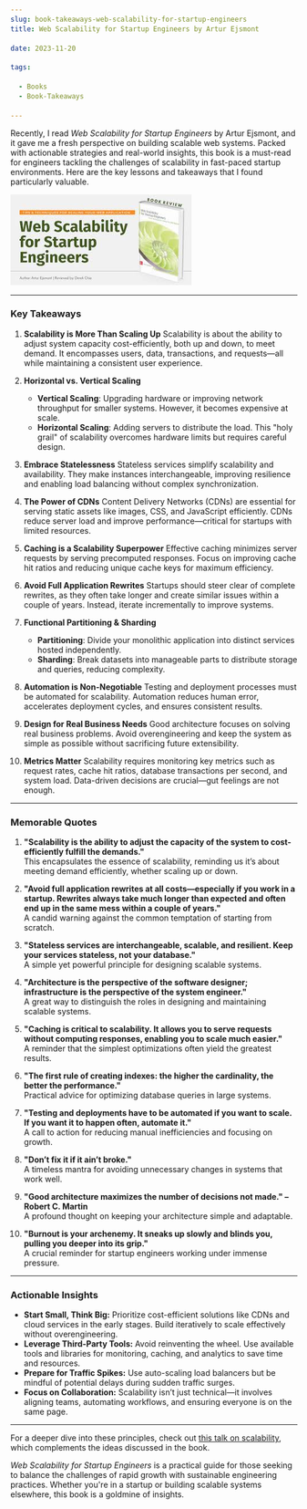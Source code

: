```yaml
--- 
slug: book-takeaways-web-scalability-for-startup-engineers
title: Web Scalability for Startup Engineers by Artur Ejsmont

date: 2023-11-20

tags: 

  - Books
  - Book-Takeaways

--- 
```


Recently, I read *Web Scalability for Startup Engineers* by Artur Ejsmont, and it gave me a fresh perspective on building scalable web systems. Packed with actionable strategies and real-world insights, this book is a must-read for engineers tackling the challenges of scalability in fast-paced startup environments. Here are the key lessons and takeaways that I found particularly valuable.

![](image.png)

---

### **Key Takeaways**

1. **Scalability is More Than Scaling Up**
   Scalability is about the ability to adjust system capacity cost-efficiently, both up and down, to meet demand. It encompasses users, data, transactions, and requests—all while maintaining a consistent user experience.

2. **Horizontal vs. Vertical Scaling**
   - **Vertical Scaling**: Upgrading hardware or improving network throughput for smaller systems. However, it becomes expensive at scale.
   - **Horizontal Scaling**: Adding servers to distribute the load. This "holy grail" of scalability overcomes hardware limits but requires careful design.

3. **Embrace Statelessness**
   Stateless services simplify scalability and availability. They make instances interchangeable, improving resilience and enabling load balancing without complex synchronization.

4. **The Power of CDNs**
   Content Delivery Networks (CDNs) are essential for serving static assets like images, CSS, and JavaScript efficiently. CDNs reduce server load and improve performance—critical for startups with limited resources.

5. **Caching is a Scalability Superpower**
   Effective caching minimizes server requests by serving precomputed responses. Focus on improving cache hit ratios and reducing unique cache keys for maximum efficiency.

6. **Avoid Full Application Rewrites**
   Startups should steer clear of complete rewrites, as they often take longer and create similar issues within a couple of years. Instead, iterate incrementally to improve systems.

7. **Functional Partitioning & Sharding**
   - **Partitioning**: Divide your monolithic application into distinct services hosted independently.
   - **Sharding**: Break datasets into manageable parts to distribute storage and queries, reducing complexity.

8. **Automation is Non-Negotiable**
   Testing and deployment processes must be automated for scalability. Automation reduces human error, accelerates deployment cycles, and ensures consistent results.

9. **Design for Real Business Needs**
   Good architecture focuses on solving real business problems. Avoid overengineering and keep the system as simple as possible without sacrificing future extensibility.

10. **Metrics Matter**
    Scalability requires monitoring key metrics such as request rates, cache hit ratios, database transactions per second, and system load. Data-driven decisions are crucial—gut feelings are not enough.

---

### **Memorable Quotes**

1. **"Scalability is the ability to adjust the capacity of the system to cost-efficiently fulfill the demands."**  
   This encapsulates the essence of scalability, reminding us it’s about meeting demand efficiently, whether scaling up or down.

2. **"Avoid full application rewrites at all costs—especially if you work in a startup. Rewrites always take much longer than expected and often end up in the same mess within a couple of years."**  
   A candid warning against the common temptation of starting from scratch.

3. **"Stateless services are interchangeable, scalable, and resilient. Keep your services stateless, not your database."**  
   A simple yet powerful principle for designing scalable systems.

4. **"Architecture is the perspective of the software designer; infrastructure is the perspective of the system engineer."**  
   A great way to distinguish the roles in designing and maintaining scalable systems.

5. **"Caching is critical to scalability. It allows you to serve requests without computing responses, enabling you to scale much easier."**  
   A reminder that the simplest optimizations often yield the greatest results.

6. **"The first rule of creating indexes: the higher the cardinality, the better the performance."**  
   Practical advice for optimizing database queries in large systems.

7. **"Testing and deployments have to be automated if you want to scale. If you want it to happen often, automate it."**  
   A call to action for reducing manual inefficiencies and focusing on growth.

8. **"Don’t fix it if it ain’t broke."**  
   A timeless mantra for avoiding unnecessary changes in systems that work well.

9. **"Good architecture maximizes the number of decisions not made." – Robert C. Martin**  
   A profound thought on keeping your architecture simple and adaptable.

10. **"Burnout is your archenemy. It sneaks up slowly and blinds you, pulling you deeper into its grip."**  
    A crucial reminder for startup engineers working under immense pressure.

---

### **Actionable Insights**

- **Start Small, Think Big:** Prioritize cost-efficient solutions like CDNs and cloud services in the early stages. Build iteratively to scale effectively without overengineering.
- **Leverage Third-Party Tools:** Avoid reinventing the wheel. Use available tools and libraries for monitoring, caching, and analytics to save time and resources.
- **Prepare for Traffic Spikes:** Use auto-scaling load balancers but be mindful of potential delays during sudden traffic surges.
- **Focus on Collaboration:** Scalability isn’t just technical—it involves aligning teams, automating workflows, and ensuring everyone is on the same page.

---

For a deeper dive into these principles, check out [this talk on scalability](https://www.youtube.com/watch?v=UHIWQvVjv8k&ab_channel=BookOverflow), which complements the ideas discussed in the book. 

*Web Scalability for Startup Engineers* is a practical guide for those seeking to balance the challenges of rapid growth with sustainable engineering practices. Whether you're in a startup or building scalable systems elsewhere, this book is a goldmine of insights.